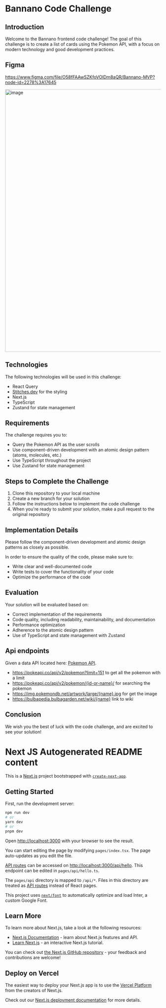 # Bannano Code Challenge

## Introduction

Welcome to the Bannano frontend code challenge! The goal of this challenge is to create a list of cards using the Pokemon API, with a focus on modern technology and good development practices.

## Figma
https://www.figma.com/file/O58fFAAwSZKfoVOIDm8aQR/Bannano-MVP?node-id=2278%3A17645

<img width="846" alt="image" src="https://user-images.githubusercontent.com/5679878/218526688-6ae75184-166b-4fe6-8bae-b27ab8fdf872.png">

## Technologies

The following technologies will be used in this challenge:

- React Query
- [Stitches.dev](https://stitches.dev/) for the styling
- Next.js
- TypeScript
- Zustand for state management

## Requirements

The challenge requires you to:

- Query the Pokemon API as the user scrolls
- Use component-driven development with an atomic design pattern (atoms, molecules, etc.)
- Use TypeScript throughout the project
- Use Zustand for state management

## Steps to Complete the Challenge

1. Clone this repository to your local machine
2. Create a new branch for your solution
3. Follow the instructions below to implement the code challenge
4. When you're ready to submit your solution, make a pull request to the original repository

## Implementation Details

Please follow the component-driven development and atomic design patterns as closely as possible. 

In order to ensure the quality of the code, please make sure to:

- Write clear and well-documented code
- Write tests to cover the functionality of your code
- Optimize the performance of the code

## Evaluation

Your solution will be evaluated based on:

- Correct implementation of the requirements
- Code quality, including readability, maintainability, and documentation
- Performance optimization
- Adherence to the atomic design pattern
- Use of TypeScript and state management with Zustand

## Api endpoints

Given a data API located here: [Pokemon API](https://pokeapi.co/docs/v2#pokemon).

- https://pokeapi.co/api/v2/pokemon?limit=151 to get all the pokemon with a limit
- https://pokeapi.co/api/v2/pokemon/{id-or-name}/ for searching the pokemon
- https://img.pokemondb.net/artwork/large/{name}.jpg for get the image
- https://bulbapedia.bulbagarden.net/wiki/{name} link to wiki


## Conclusion

We wish you the best of luck with the code challenge, and are excited to see your solution!

# Next JS Autogenerated README content

This is a [Next.js](https://nextjs.org/) project bootstrapped with [`create-next-app`](https://github.com/vercel/next.js/tree/canary/packages/create-next-app).

## Getting Started

First, run the development server:

```bash
npm run dev
# or
yarn dev
# or
pnpm dev
```

Open [http://localhost:3000](http://localhost:3000) with your browser to see the result.

You can start editing the page by modifying `pages/index.tsx`. The page auto-updates as you edit the file.

[API routes](https://nextjs.org/docs/api-routes/introduction) can be accessed on [http://localhost:3000/api/hello](http://localhost:3000/api/hello). This endpoint can be edited in `pages/api/hello.ts`.

The `pages/api` directory is mapped to `/api/*`. Files in this directory are treated as [API routes](https://nextjs.org/docs/api-routes/introduction) instead of React pages.

This project uses [`next/font`](https://nextjs.org/docs/basic-features/font-optimization) to automatically optimize and load Inter, a custom Google Font.

## Learn More

To learn more about Next.js, take a look at the following resources:

- [Next.js Documentation](https://nextjs.org/docs) - learn about Next.js features and API.
- [Learn Next.js](https://nextjs.org/learn) - an interactive Next.js tutorial.

You can check out [the Next.js GitHub repository](https://github.com/vercel/next.js/) - your feedback and contributions are welcome!

## Deploy on Vercel

The easiest way to deploy your Next.js app is to use the [Vercel Platform](https://vercel.com/new?utm_medium=default-template&filter=next.js&utm_source=create-next-app&utm_campaign=create-next-app-readme) from the creators of Next.js.

Check out our [Next.js deployment documentation](https://nextjs.org/docs/deployment) for more details.
